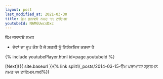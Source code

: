 ```yaml
---
layout: post
last_modified_at: 2021-03-30
title: ਓਮ ਭਲਾਵਥੇ ਨਮਹ ੧੧ ਟਾਇਮਸ
youtubeId: NAMGUwcsDxc
---
```

 
 
 ਓਮ ਭਲਾਵਥੇ ਨਮਹ  
 
 -  ਦੇਵਾਂ ਦਾ ਰੂਪ ਕੌਣ ਹੈ ਜੋ ਸ਼ਕਤੀ ਨੂੰ ਨਿਯੰਤਰਿਤ ਕਰਦਾ ਹੈ 
 
  
 
  
 
 
 
 
 
 


{% include youtubePlayer.html id=page.youtubeId %}
 
[Next]({{ site.baseurl }}{% link  split1/_posts/2014-03-15-ਓਮ ਪਰਾਮਾਯਾ ਬ੍ਰਹਮਨ ਨਮਹ ੧੧ ਟਾਇਮਸ.md%})
 
